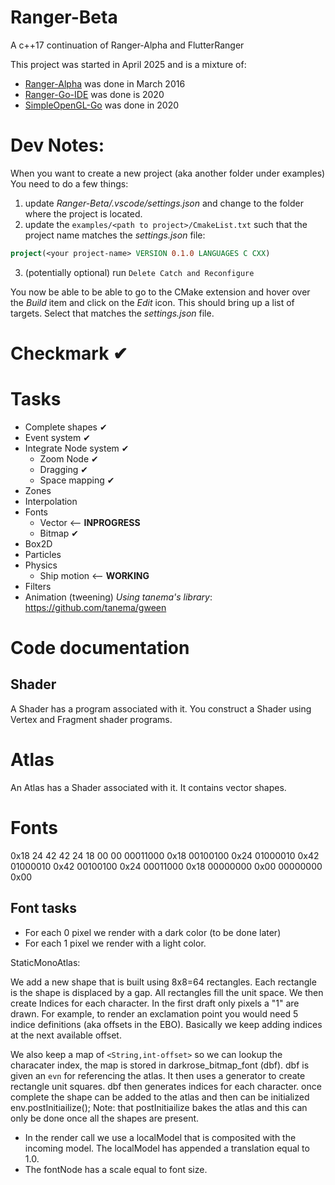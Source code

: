 # Ranger-Beta
A c++17 continuation of Ranger-Alpha and FlutterRanger

This project was started in April 2025 and is a mixture of:

- [Ranger-Alpha](https://github.com/wdevore/Ranger-Alpha) was done in March 2016
- [Ranger-Go-IDE](https://github.com/wdevore/Ranger-Go-IGE) was done is 2020
- [SimpleOpenGL-Go](https://github.com/wdevore/SimpleOpenGL-Go) was done in 2020

# Dev Notes:
When you want to create a new project (aka another folder under examples) You
need to do a few things:
1) update *Ranger-Beta/.vscode/settings.json* and change <path> to the folder where the project is located.
2) update the ```examples/<path to project>/CmakeList.txt``` such that the project name matches the *settings.json* file:
```cmake
project(<your project-name> VERSION 0.1.0 LANGUAGES C CXX)
```
3) (potentially optional) run ```Delete Catch and Reconfigure```

You now be able to be able to go to the CMake extension and hover over the *Build* item and click on the *Edit* icon. This should bring up a list of targets. Select that matches the *settings.json* file.

# Checkmark ✔

# Tasks
* Complete shapes ✔
* Event system ✔
* Integrate Node system ✔
  * Zoom Node ✔
  * Dragging ✔
  * Space mapping ✔
* Zones
* Interpolation
* Fonts
  * Vector <-- **INPROGRESS**
  * Bitmap ✔
* Box2D
* Particles
* Physics
  * Ship motion <-- **WORKING**
* Filters
* Animation (tweening) *Using tanema's library*: https://github.com/tanema/gween

# Code documentation

## Shader
A Shader has a program associated with it. You construct a Shader using Vertex and Fragment shader programs.

# Atlas
An Atlas has a Shader associated with it. It contains vector shapes.

# Fonts

0x18 24 42 42 24 18 00 00
00011000 0x18
00100100 0x24
01000010 0x42
01000010 0x42
00100100 0x24
00011000 0x18
00000000 0x00
00000000 0x00

## Font tasks
- For each 0 pixel we render with a dark color (to be done later)
- For each 1 pixel we render with a light color.

StaticMonoAtlas:

We add a new shape that is built using 8x8=64 rectangles. Each rectangle is the shape is displaced by a gap. All rectangles fill the unit space.
We then create Indices for each character. In the first draft only pixels a "1" are drawn. For example, to render an exclamation point you would need 5 indice definitions (aka offsets in the EBO). Basically we keep adding indices at the next available offset.

We also keep a map of ```<String,int-offset>``` so we can lookup the characater index, the map is stored in darkrose_bitmap_font (dbf). dbf is given an ```evn``` for referencing the atlas. It then uses a generator to create rectangle unit squares. dbf then generates indices for each character.
once complete the shape can be added to the atlas and then can be initialized env.postInitiailize();
Note: that postInitiailize bakes the atlas and this can only be done once all the shapes are present.

- In the render call we use a localModel that is composited with the incoming
model. The localModel has appended a translation equal to 1.0.
- The fontNode has a scale equal to font size.

